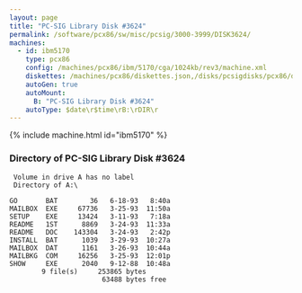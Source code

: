 ```yaml
---
layout: page
title: "PC-SIG Library Disk #3624"
permalink: /software/pcx86/sw/misc/pcsig/3000-3999/DISK3624/
machines:
  - id: ibm5170
    type: pcx86
    config: /machines/pcx86/ibm/5170/cga/1024kb/rev3/machine.xml
    diskettes: /machines/pcx86/diskettes.json,/disks/pcsigdisks/pcx86/diskettes.json
    autoGen: true
    autoMount:
      B: "PC-SIG Library Disk #3624"
    autoType: $date\r$time\rB:\rDIR\r
---
```


{% include machine.html id="ibm5170" %}

### Directory of PC-SIG Library Disk #3624

     Volume in drive A has no label
     Directory of A:\

    GO       BAT        36   6-18-93   8:40a
    MAILBOX  EXE     67736   3-25-93  11:50a
    SETUP    EXE     13424   3-11-93   7:18a
    README   1ST      8869   3-24-93  11:33a
    README   DOC    143304   3-24-93   2:42p
    INSTALL  BAT      1039   3-29-93  10:27a
    MAILBOX  DAT      1161   3-26-93  10:44a
    MAILBKG  COM     16256   3-25-93  12:01p
    SHOW     EXE      2040   9-12-88  10:48a
            9 file(s)     253865 bytes
                           63488 bytes free
